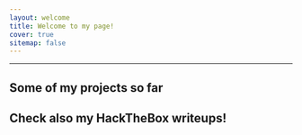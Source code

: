 ```yaml
---
layout: welcome
title: Welcome to my page!
cover: true
sitemap: false
---
```

<!--author-->
---

## Some of my projects so far
<!--projects-->

## Check also my HackTheBox writeups!
<!--posts-->

